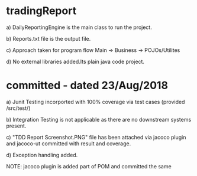 # tradingReport

a) DailyReportingEngine is the main class to run the project.

b) Reports.txt file is the output file.

c) Approach taken for program flow
	Main -> Business -> POJOs/Utilites
	
d) No external libraries added.Its plain java code project.

# committed - dated 23/Aug/2018

a) Junit Testing incorported with 100% coverage via test cases (provided /src/test/<Test Files>)
	
b) Integration Testing is not applicable as there are no downstream systems present.

c) "TDD Report Screenshot.PNG" file has been attached via jacoco plugin and jacoco-ut committed with result and coverage.

d) Exception handling added.

NOTE: jacoco plugin is added part of POM and committed the same

